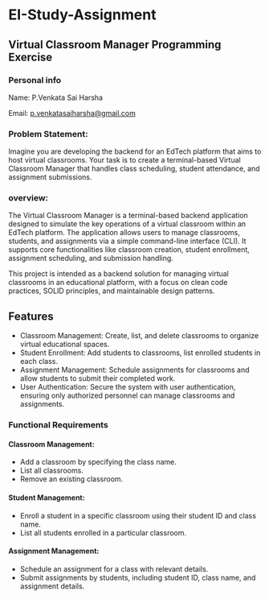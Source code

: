 # EI-Study-Assignment
## Virtual Classroom Manager Programming Exercise

### Personal info
Name: P.Venkata Sai Harsha

Email: p.venkatasaiharsha@gmail.com

### Problem Statement:
Imagine you are developing the backend for an EdTech platform that aims to host virtual classrooms. Your task is to create a terminal-based Virtual Classroom Manager that handles class scheduling, student attendance, and assignment submissions.

### overview:
The Virtual Classroom Manager is a terminal-based backend application designed to simulate the key operations of a virtual classroom within an EdTech platform. The application allows users to manage classrooms, students, and assignments via a simple command-line interface (CLI). It supports core functionalities like classroom creation, student enrollment, assignment scheduling, and submission handling.

This project is intended as a backend solution for managing virtual classrooms in an educational platform, with a focus on clean code practices, SOLID principles, and maintainable design patterns.

## Features
- Classroom Management: Create, list, and delete classrooms to organize virtual educational spaces.
- Student Enrollment: Add students to classrooms, list enrolled students in each class.
- Assignment Management: Schedule assignments for classrooms and allow students to submit their completed work.
- User Authentication: Secure the system with user authentication, ensuring only authorized personnel can manage classrooms and assignments.

### Functional Requirements
#### Classroom Management:
- Add a classroom by specifying the class name.
- List all classrooms.
- Remove an existing classroom.
#### Student Management:
- Enroll a student in a specific classroom using their student ID and class name.
- List all students enrolled in a particular classroom.
#### Assignment Management:
- Schedule an assignment for a class with relevant details.
- Submit assignments by students, including student ID, class name, and assignment details.
